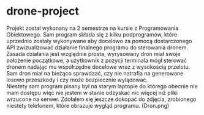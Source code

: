 # drone-project

Projekt został wykonany na 2 semestrze na kursie z Programowania Obiektowego. 
Sam program składa się z kilku podprogramów, które uprzednio zostały wykonywane aby docelowo za pomocą dostarczonego API zwizualizować działanie finalnego programu do sterowania dronem. Zasada działania jest względnie prosta, wyrysowany dron miał swoje położenie początkowe, a użytkownik z pozycji terminala mógł sterować dronem nadając mu współrzędne docelowe wraz z wysokością przelotu. Sam dron miał na bieżąco sprawdzać, czy nie natrafia na generowane losowo przeszkody i czy może bezpiecznie wylądować. <br/>Niestety sam program pisany był na starym laptopie do którego obecnie nie mam dostępu więc nie jestem w stanie odzyskać nic więcej niż pliki wrzucone na serwer. Zdołałem się jeszcze dokopać do zdjęcia, zrobionego niestety telefonem, które obrazuje wygląd programu. (Dron.png)
